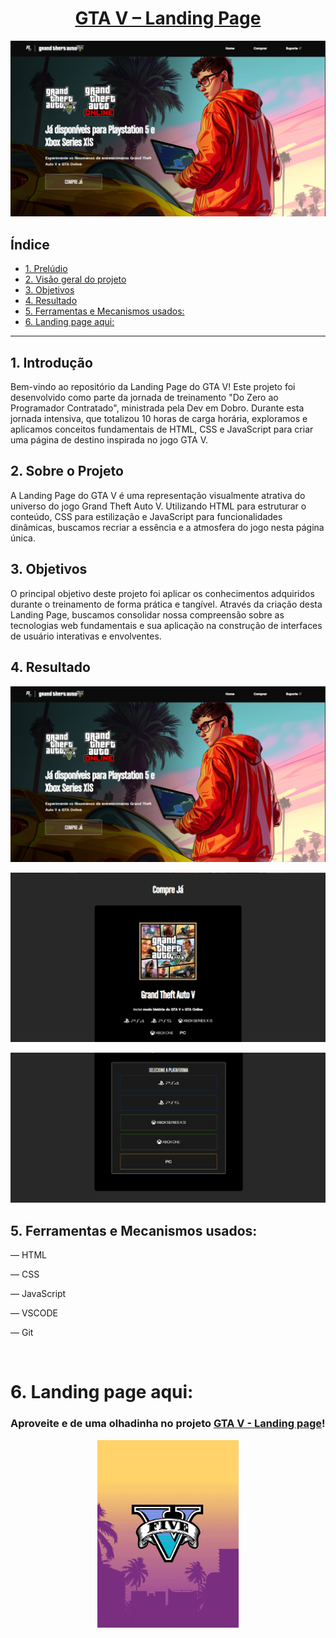 # <h1 align="center"> [GTA V – Landing Page](https://catarinaeudoxia.github.io/projeto-gta/) </h1>


<p align="center">
  <img src="src/imagens/tela-compre-ja.png" alt="Tela inicial">
</p>

## Índice

* [1. Prelúdio](#1-introdução)
* [2. Visão geral do projeto](#2-sobre-o-projeto)
* [3. Objetivos](#3-objetivos)
* [4. Resultado](#4-resultado)
* [5. Ferramentas e Mecanismos usados:](#5-ferramentas-e-mecanismos-usados)
* [6. Landing page aqui:](#6-landing-page-aqui)


***

## 1. Introdução

Bem-vindo ao repositório da Landing Page do GTA V! Este projeto foi desenvolvido como parte da jornada de treinamento "Do Zero ao Programador Contratado", ministrada pela Dev em Dobro. Durante esta jornada intensiva, que totalizou 10 horas de carga horária, exploramos e aplicamos conceitos fundamentais de HTML, CSS e JavaScript para criar uma página de destino inspirada no jogo GTA V.


## 2. Sobre o Projeto

A Landing Page do GTA V é uma representação visualmente atrativa do universo do jogo Grand Theft Auto V. Utilizando HTML para estruturar o conteúdo, CSS para estilização e JavaScript para funcionalidades dinâmicas, buscamos recriar a essência e a atmosfera do jogo nesta página única.


## 3. Objetivos

O principal objetivo deste projeto foi aplicar os conhecimentos adquiridos durante o treinamento de forma prática e tangível. Através da criação desta Landing Page, buscamos consolidar nossa compreensão sobre as tecnologias web fundamentais e sua aplicação na construção de interfaces de usuário interativas e envolventes.

## 4. Resultado

<p align="center">
  <img src="src/imagens/tela-compre-ja.png" alt="Tela inicial">
</p>

<p align="center">
  <img src="src/imagens/tela-onde-jogar.png" alt="Tela inicial">
</p>

<p align="center">
  <img src="src/imagens/tela-plataformas.png" alt="Tela inicial">
</p>


## 5. Ferramentas e Mecanismos usados:

— HTML

— CSS

— JavaScript

— VSCODE

— Git 

<br>

# 6. Landing page aqui:

### Aproveite e de uma olhadinha no projeto [GTA V - Landing page](https://catarinaeudoxia.github.io/projeto-gta/)! 

<p align="center">
  <img src="src/imagens/gif-v-gta.gif" alt="Gif do simbolo V do GTA"  height="300">
</p>

<br>

